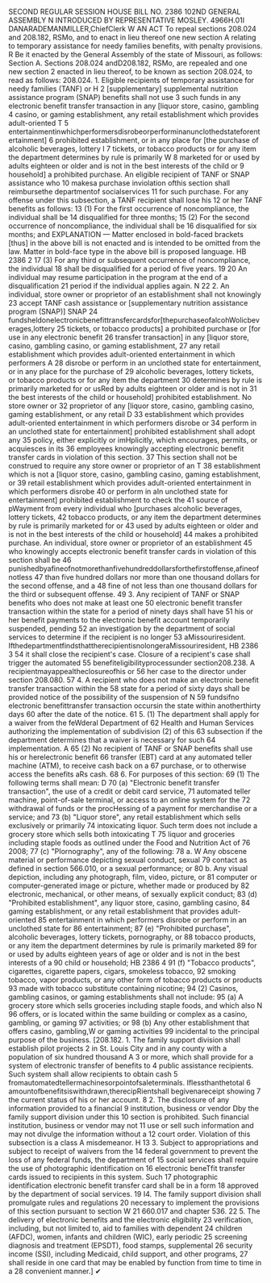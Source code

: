 SECOND REGULAR SESSION
HOUSE BILL NO. 2386
102ND GENERAL ASSEMBLY
N
INTRODUCED BY REPRESENTATIVE MOSLEY.
4966H.01I DANARADEMANMILLER,ChiefClerk
W
AN ACT
To repeal sections 208.024 and 208.182, RSMo, and to enact in lieu thereof one new section
A
relating to temporary assistance for needy families benefits, with penalty provisions.
R
Be it enacted by the General Assembly of the state of Missouri, as follows:
Section A. Sections 208.024 andD208.182, RSMo, are repealed and one new section
2 enacted in lieu thereof, to be known as section 208.024, to read as follows:
208.024. 1. Eligible recipients of temporary assistance for needy families (TANF) or
H
2 [supplementary] supplemental nutrition assistance program (SNAP) benefits shall not use
3 such funds in any electronic benefit transfer transaction in any [liquor store, casino, gambling
4 casino, or gaming establishment, any retail establishment which provides adult-oriented
T
5 entertainmentinwhichperformersdisrobeorperforminanunclothedstateforentertainment]
6 prohibited establishment, or in any place for [the purchase of alcoholic beverages, lottery
I
7 tickets, or tobacco products or for any item the department determines by rule is primarily
W
8 marketed for or used by adults eighteen or older and is not in the best interests of the child or
9 household] a prohibited purchase. An eligible recipient of TANF or SNAP assistance who
10 makesa purchase inviolation ofthis section shall reimbursethe departmentof socialservices
11 for such purchase. For any offense under this subsection, a TANF recipient shall lose his
12 or her TANF benefits as follows:
13 (1) For the first occurrence of noncompliance, the individual shall be
14 disqualified for three months;
15 (2) For the second occurrence of noncompliance, the individual shall be
16 disqualified for six months; and
EXPLANATION — Matter enclosed in bold-faced brackets [thus] in the above bill is not enacted and is
intended to be omitted from the law. Matter in bold-face type in the above bill is proposed language.
HB 2386 2
17 (3) For any third or subsequent occurrence of noncompliance, the individual
18 shall be disqualified for a period of five years.
19
20 An individual may resume participation in the program at the end of a disqualification
21 period if the individual applies again.
N
22 2. An individual, store owner or proprietor of an establishment shall not knowingly
23 accept TANF cash assistance or [supplementary nutrition assistance program (SNAP)] SNAP
24 fundsheldonelectronicbenefittransfercardsfor[thepurchaseofalcohWolicbeverages,lottery
25 tickets, or tobacco products] a prohibited purchase or [for use in any electronic benefit
26 transfer transaction] in any [liquor store, casino, gambling casino, or gaming establishment,
27 any retail establishment which provides adult-oriented entertainment in which performers
A
28 disrobe or perform in an unclothed state for entertainment, or in any place for the purchase of
29 alcoholic beverages, lottery tickets, or tobacco products or for any item the department
30 determines by rule is primarily marketed for or usRed by adults eighteen or older and is not in
31 the best interests of the child or household] prohibited establishment. No store owner or
32 proprietor of any [liquor store, casino, gambling casino, gaming establishment, or any retail
D
33 establishment which provides adult-oriented entertainment in which performers disrobe or
34 perform in an unclothed state for entertainment] prohibited establishment shall adopt any
35 policy, either explicitly or imHplicitly, which encourages, permits, or acquiesces in its
36 employees knowingly accepting electronic benefit transfer cards in violation of this section.
37 This section shall not be construed to require any store owner or proprietor of an
T
38 establishment which is not a [liquor store, casino, gambling casino, gaming establishment, or
39 retail establishment which provides adult-oriented entertainment in which performers disrobe
40 or perform in aIn unclothed state for entertainment] prohibited establishment to check the
41 source of pWayment from every individual who [purchases alcoholic beverages, lottery tickets,
42 tobacco products, or any item the department determines by rule is primarily marketed for or
43 used by adults eighteen or older and is not in the best interests of the child or household]
44 makes a prohibited purchase. An individual, store owner or proprietor of an establishment
45 who knowingly accepts electronic benefit transfer cards in violation of this section shall be
46 punishedbyafineofnotmorethanfivehundreddollarsforthefirstoffense,afineofnotless
47 than five hundred dollars nor more than one thousand dollars for the second offense, and a
48 fine of not less than one thousand dollars for the third or subsequent offense.
49 3. Any recipient of TANF or SNAP benefits who does not make at least one
50 electronic benefit transfer transaction within the state for a period of ninety days shall have
51 his or her benefit payments to the electronic benefit account temporarily suspended, pending
52 an investigation by the department of social services to determine if the recipient is no longer
53 aMissouriresident. IfthedepartmentfindsthattherecipientisnolongeraMissouriresident,
HB 2386 3
54 it shall close the recipient's case. Closure of a recipient's case shall trigger the automated
55 benefiteligibilityprocessunder section208.238. A recipientmayappealtheclosureofhis or
56 her case to the director under section 208.080.
57 4. A recipient who does not make an electronic benefit transfer transaction within the
58 state for a period of sixty days shall be provided notice of the possibility of the suspension of
N
59 fundsifno electronic benefittransfer transaction occursin the state within anotherthirty days
60 after the date of the notice.
61 5. (1) The department shall apply for a waiver from the feWderal Department of
62 Health and Human Services authorizing the implementation of subdivision (2) of this
63 subsection if the department determines that a waiver is necessary for such
64 implementation.
A
65 (2) No recipient of TANF or SNAP benefits shall use his or herelectronic benefit
66 transfer (EBT) card at any automated teller machine (ATM), to receive cash back on a
67 purchase, or to otherwise access the benefits aRs cash.
68 6. For purposes of this section:
69 (1) The following terms shall mean:
D
70 (a) "Electronic benefit transfer transaction", the use of a credit or debit card service,
71 automated teller machine, point-of-sale terminal, or access to an online system for the
72 withdrawal of funds or the procHessing of a payment for merchandise or a service; and
73 (b) "Liquor store", any retail establishment which sells exclusively or primarily
74 intoxicating liquor. Such term does not include a grocery store which sells both intoxicating
T
75 liquor and groceries including staple foods as outlined under the Food and Nutrition Act of
76 2008;
77 (c) "PIornography", any of the following:
78 a. W Any obscene material or performance depicting sexual conduct, sexual
79 contact as defined in section 566.010, or a sexual performance; or
80 b. Any visual depiction, including any photograph, film, video, picture, or
81 computer or computer-generated image or picture, whether made or produced by
82 electronic, mechanical, or other means, of sexually explicit conduct;
83 (d) "Prohibited establishment", any liquor store, casino, gambling casino,
84 gaming establishment, or any retail establishment that provides adult-oriented
85 entertainment in which performers disrobe or perform in an unclothed state for
86 entertainment;
87 (e) "Prohibited purchase", alcoholic beverages, lottery tickets, pornography, or
88 tobacco products, or any item the department determines by rule is primarily marketed
89 for or used by adults eighteen years of age or older and is not in the best interests of a
90 child or household;
HB 2386 4
91 (f) "Tobacco products", cigarettes, cigarette papers, cigars, smokeless tobacco,
92 smoking tobacco, vapor products, or any other form of tobacco products or products
93 made with tobacco substitute containing nicotine;
94 (2) Casinos, gambling casinos, or gaming establishments shall not include:
95 (a) A grocery store which sells groceries including staple foods, and which also
N
96 offers, or is located within the same building or complex as a casino, gambling, or gaming
97 activities; or
98 (b) Any other establishment that offers casino, gambling,W or gaming activities
99 incidental to the principal purpose of the business.
[208.182. 1. The family support division shall establish pilot projects
2 in St. Louis City and in any county with a population of six hundred thousand
A
3 or more, which shall provide for a system of electronic transfer of benefits to
4 public assistance recipients. Such system shall allow recipients to obtain cash
5 fromautomatedtellermachinesorpointofsaleterminals. Iflessthanthetotal
6 amountofbenefitsiswithdrawn,therecipRientshall begivenareceipt showing
7 the current status of his or her account.
8 2. The disclosure of any information provided to a financial
9 institution, business or vendor Dby the family support division under this
10 section is prohibited. Such financial institution, business or vendor may not
11 use or sell such information and may not divulge the information without a
12 court order. Violation of this subsection is a class A misdemeanor.
H
13 3. Subject to appropriations and subject to receipt of waivers from the
14 federal government to prevent the loss of any federal funds, the department of
15 social services shall require the use of photographic identification on
16 electronic beneTfit transfer cards issued to recipients in this system. Such
17 photographic identification electronic benefit transfer card shall be in a form
18 approved by the department of social services.
19 I4. The family support division shall promulgate rules and regulations
20 necessary to implement the provisions of this section pursuant to section
W
21 660.017 and chapter 536.
22 5. The delivery of electronic benefits and the electronic eligibility
23 verification, including, but not limited to, aid to families with dependent
24 children (AFDC), women, infants and children (WIC), early periodic
25 screening diagnosis and treatment (EPSDT), food stamps, supplemental
26 security income (SSI), including Medicaid, child support, and other programs,
27 shall reside in one card that may be enabled by function from time to time in a
28 convenient manner.]
✔